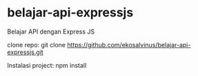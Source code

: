 # belajar-api-expressjs
Belajar API dengan Express JS

clone repo:
git clone https://github.com/ekosalvinus/belajar-api-expressjs.git

Instalasi project:
npm install

